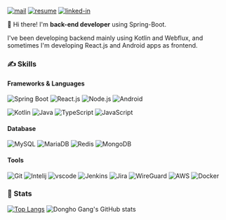 [![mail](https://img.shields.io/badge/gongdongho12@gmail.com-EA4335?style=round-square&logo=Gmail&logoColor=white)](mailto:gongdongho12@gmail.com)
[![resume](https://img.shields.io/badge/Dongho's_resume-47766a?style=round-square&logo=Notion)](http://resume.dongholab.com)
[![linked-in](https://img.shields.io/badge/Dongho-0A66C2?style=round-square&logo=LinkedIn)](https://www.linkedin.com/in/dongholab/)

👋 Hi there! I'm **back-end developer** using Spring-Boot.

I've been developing backend mainly using Kotlin and Webflux, and sometimes I'm developing React.js and Android apps as frontend.

### ✍ Skills
#### Frameworks & Languages
![Spring Boot](https://img.shields.io/badge/Spring_Boot-6DB33F?style=round-square&logo=SpringBoot&logoColor=white)
![React.js](https://img.shields.io/badge/React.js-02569B?style=round-square&logo=React&logoColor=white)
![Node.js](https://img.shields.io/badge/Node.js-339933?style=round-square&logo=node.js&logoColor=white)
![Android](https://img.shields.io/badge/Android-3DDC84?style=round-square&logo=Android&logoColor=white)

![Kotlin](https://img.shields.io/badge/Kotlin-0095D5?style=round-square&logo=Kotlin&logoColor=white)
![Java](https://img.shields.io/badge/Java-007396?style=round-square&logo=Java&logoColor=white)
![TypeScript](https://img.shields.io/badge/TypeScript-3178C6?style=round-square&logo=TypeScript&logoColor=white)
![JavaScript](https://img.shields.io/badge/JavaScript-F7DF1E?style=round-square&logo=JavaScript&logoColor=white)

#### Database
![MySQL](https://img.shields.io/badge/MySQL-4479A1?style=round-square&logo=MySQL&logoColor=white)
![MariaDB](https://img.shields.io/badge/MariaDB-003545?style=round-square&logo=MariaDB&logoColor=white)
![Redis](https://img.shields.io/badge/Redis-F05032?style=round-square&logo=Redis&logoColor=white)
![MongoDB](https://img.shields.io/badge/MongoDB-47A248?style=round-square&logo=MongoDB&logoColor=white)

#### Tools
![Git](https://img.shields.io/badge/Git-F05032?style=round-square&logo=Git&logoColor=white)
![Intelij](https://img.shields.io/badge/IntelliJ-000000?style=round-square&logo=IntelliJIDEA&logoColor=white)
![vscode](https://img.shields.io/badge/vscode-007ACC?style=round-square&logo=VisualStudioCode&logoColor=white)
![Jenkins](https://img.shields.io/badge/Jenkins-D24939?style=round-square&logo=Jenkins&logoColor=white)
![Jira](https://img.shields.io/badge/Jira-0052CC?style=round-square&logo=Jira&logoColor=white)
![WireGuard](https://img.shields.io/badge/WireGuard-88171A?style=round-square&logo=WireGuard&logoColor=white)
![AWS](https://img.shields.io/badge/AWS-232F3E?style=round-square&logo=AmazonAWS&logoColor=white)
![Docker](https://img.shields.io/badge/Docker-2496ED?style=round-square&logo=Docker&logoColor=white)

### 💪 Stats
[![Top Langs](https://github-readme-stats.vercel.app/api/top-langs/?username=gongdongho12&hide=css,html)](https://github.com/anuraghazra/github-readme-stats)
![Dongho Gang's GitHub stats](https://github-readme-stats.vercel.app/api?username=gongdongho12&show_icons=true&theme=vue)